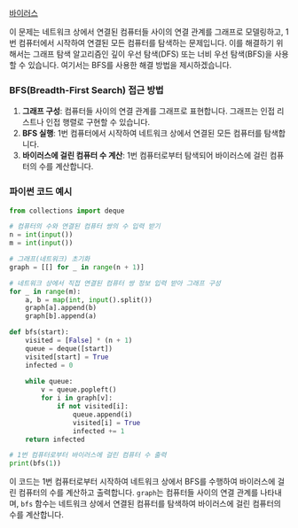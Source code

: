 [바이러스](https://www.acmicpc.net/problem/2606)

이 문제는 네트워크 상에서 연결된 컴퓨터들 사이의 연결 관계를 그래프로 모델링하고, 1번 컴퓨터에서 시작하여 연결된 모든 컴퓨터를 탐색하는 문제입니다. 이를 해결하기 위해서는 그래프 탐색 알고리즘인 깊이 우선 탐색(DFS) 또는 너비 우선 탐색(BFS)을 사용할 수 있습니다. 여기서는 BFS를 사용한 해결 방법을 제시하겠습니다.

### BFS(Breadth-First Search) 접근 방법

1. **그래프 구성**: 컴퓨터들 사이의 연결 관계를 그래프로 표현합니다. 그래프는 인접 리스트나 인접 행렬로 구현할 수 있습니다.
2. **BFS 실행**: 1번 컴퓨터에서 시작하여 네트워크 상에서 연결된 모든 컴퓨터를 탐색합니다.
3. **바이러스에 걸린 컴퓨터 수 계산**: 1번 컴퓨터로부터 탐색되어 바이러스에 걸린 컴퓨터의 수를 계산합니다.

### 파이썬 코드 예시

```python
from collections import deque

# 컴퓨터의 수와 연결된 컴퓨터 쌍의 수 입력 받기
n = int(input())
m = int(input())

# 그래프(네트워크) 초기화
graph = [[] for _ in range(n + 1)]

# 네트워크 상에서 직접 연결된 컴퓨터 쌍 정보 입력 받아 그래프 구성
for _ in range(m):
    a, b = map(int, input().split())
    graph[a].append(b)
    graph[b].append(a)

def bfs(start):
    visited = [False] * (n + 1)
    queue = deque([start])
    visited[start] = True
    infected = 0
    
    while queue:
        v = queue.popleft()
        for i in graph[v]:
            if not visited[i]:
                queue.append(i)
                visited[i] = True
                infected += 1
    return infected

# 1번 컴퓨터로부터 바이러스에 걸린 컴퓨터 수 출력
print(bfs(1))
```

이 코드는 1번 컴퓨터로부터 시작하여 네트워크 상에서 BFS를 수행하여 바이러스에 걸린 컴퓨터의 수를 계산하고 출력합니다. `graph`는 컴퓨터들 사이의 연결 관계를 나타내며, `bfs` 함수는 네트워크 상에서 연결된 컴퓨터를 탐색하여 바이러스에 걸린 컴퓨터의 수를 계산합니다.